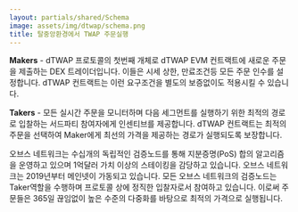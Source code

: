```yaml
---
layout: partials/shared/Schema
image: assets/img/dtwap/schema.png
title: 탈중앙환경에서 TWAP 주문실행
---
```


**Makers** - dTWAP 프로토콜의 첫번째 개체로 dTWAP EVM 컨트랙트에 새로운 주문을 제출하는 DEX 트레이더입니다. 이들은 시세 상한, 만료조건등 모든 주문 인수를 설정합니다. dTWAP 컨트랙트는 이런 요구조건을 별도의 보증없이도 적용시킬 수 있습니다.

**Takers** - 모든 실시간 주문을 모니터하며 다음 세그먼트를 실행하기 위한 최적의 경로로 입찰하는 서드파티 참여자에게 인센티브를 제공합니다. dTWAP 컨트랙트는 최적의 주문을 선택하여 Maker에게 최선의 가격을 제공하는 경로가 실행되도록 보장합니다.

오브스 네트워크는 수십개의 독립적인 검증노드를 통해 지분증명(PoS) 합의 알고리즘을 운영하고 있으며 1억달러 가치 이상의 스테이킹을 감당하고 있습니다. 오브스 네트워크는 2019년부터 메인넷이 가동되고 있습니다. 모든 오브스 네트워크의 검증노드는 Taker역할을 수행하며 프로토콜 상에 정직한 입찰자로서 참여하고 있습니다. 이로써 주문들은 365일 끊임없이 높은 수준의 다중화를 바탕으로 최적의 가격으로 실행됩니다.